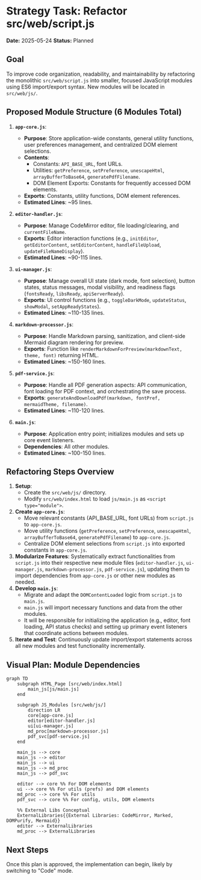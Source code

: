 # Strategy Task: Refactor src/web/script.js

**Date:** 2025-05-24
**Status:** Planned

## Goal
To improve code organization, readability, and maintainability by refactoring the monolithic `src/web/script.js` into smaller, focused JavaScript modules using ES6 import/export syntax. New modules will be located in `src/web/js/`.

## Proposed Module Structure (6 Modules Total)

1.  **`app-core.js`**:
    *   **Purpose**: Store application-wide constants, general utility functions, user preferences management, and centralized DOM element selections.
    *   **Contents**:
        *   Constants: `API_BASE_URL`, font URLs.
        *   Utilities: `getPreference`, `setPreference`, `unescapeHtml`, `arrayBufferToBase64`, `generatePdfFilename`.
        *   DOM Element Exports: Constants for frequently accessed DOM elements.
    *   **Exports**: Constants, utility functions, DOM element references.
    *   **Estimated Lines**: ~95 lines.

2.  **`editor-handler.js`**:
    *   **Purpose**: Manage CodeMirror editor, file loading/clearing, and `currentFileName`.
    *   **Exports**: Editor interaction functions (e.g., `initEditor`, `getEditorContent`, `setEditorContent`, `handleFileUpload`, `updateFileNameDisplay`).
    *   **Estimated Lines**: ~90-115 lines.

3.  **`ui-manager.js`**:
    *   **Purpose**: Manage overall UI state (dark mode, font selection), button states, status messages, modal visibility, and readiness flags (`fontsReady`, `libsReady`, `apiServerReady`).
    *   **Exports**: UI control functions (e.g., `toggleDarkMode`, `updateStatus`, `showModal`, `setAppReadyStates`).
    *   **Estimated Lines**: ~110-135 lines.

4.  **`markdown-processor.js`**:
    *   **Purpose**: Handle Markdown parsing, sanitization, and client-side Mermaid diagram rendering for preview.
    *   **Exports**: Function like `renderMarkdownForPreview(markdownText, theme, font)` returning HTML.
    *   **Estimated Lines**: ~150-160 lines.

5.  **`pdf-service.js`**:
    *   **Purpose**: Handle all PDF generation aspects: API communication, font loading for PDF context, and orchestrating the save process.
    *   **Exports**: `generateAndDownloadPdf(markdown, fontPref, mermaidTheme, filename)`.
    *   **Estimated Lines**: ~110-120 lines.

6.  **`main.js`**:
    *   **Purpose**: Application entry point; initializes modules and sets up core event listeners.
    *   **Dependencies**: All other modules.
    *   **Estimated Lines**: ~100-150 lines.

## Refactoring Steps Overview

1.  **Setup**:
    *   Create the `src/web/js/` directory.
    *   Modify `src/web/index.html` to load `js/main.js` as `<script type="module">`.
2.  **Create `app-core.js`**:
    *   Move relevant constants (API_BASE_URL, font URLs) from `script.js` to `app-core.js`.
    *   Move utility functions (`getPreference`, `setPreference`, `unescapeHtml`, `arrayBufferToBase64`, `generatePdfFilename`) to `app-core.js`.
    *   Centralize DOM element selections from `script.js` into exported constants in `app-core.js`.
3.  **Modularize Features**: Systematically extract functionalities from `script.js` into their respective new module files (`editor-handler.js`, `ui-manager.js`, `markdown-processor.js`, `pdf-service.js`), updating them to import dependencies from `app-core.js` or other new modules as needed.
4.  **Develop `main.js`**:
    *   Migrate and adapt the `DOMContentLoaded` logic from `script.js` to `main.js`.
    *   `main.js` will import necessary functions and data from the other modules.
    *   It will be responsible for initializing the application (e.g., editor, font loading, API status checks) and setting up primary event listeners that coordinate actions between modules.
5.  **Iterate and Test**: Continuously update import/export statements across all new modules and test functionality incrementally.

## Visual Plan: Module Dependencies

```mermaid
graph TD
    subgraph HTML_Page [src/web/index.html]
        main_js[js/main.js]
    end

    subgraph JS_Modules [src/web/js/]
        direction LR
        core[app-core.js]
        editor[editor-handler.js]
        ui[ui-manager.js]
        md_proc[markdown-processor.js]
        pdf_svc[pdf-service.js]
    end

    main_js --> core
    main_js --> editor
    main_js --> ui
    main_js --> md_proc
    main_js --> pdf_svc

    editor --> core %% For DOM elements
    ui --> core %% For utils (prefs) and DOM elements
    md_proc --> core %% For utils
    pdf_svc --> core %% For config, utils, DOM elements

    %% External Libs Conceptual
    ExternalLibraries{{External Libraries: CodeMirror, Marked, DOMPurify, Mermaid}}
    editor --> ExternalLibraries
    md_proc --> ExternalLibraries
```

## Next Steps
Once this plan is approved, the implementation can begin, likely by switching to "Code" mode.